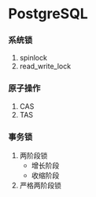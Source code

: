# PostgreSQL
### 系统锁
1. spinlock
2. read_write_lock
### 原子操作
1. CAS
2. TAS
### 事务锁
1. 两阶段锁
    - 增长阶段
    - 收缩阶段
2. 严格两阶段锁